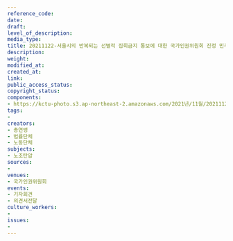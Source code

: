 ```yaml
---
reference_code: 
date: 
draft: 
level_of_description: 
media_type: 
title: 20211122-서울시의 반복되는 선별적 집회금지 통보에 대한 국가인권위원회 진정 민주노총 기자회견
description: 
weight: 
modified_at: 
created_at: 
link: 
public_access_status: 
copyright_status: 
components:
- https://kctu-photo.s3.ap-northeast-2.amazonaws.com/2021년/11월/20211122-서울시의+반복되는+선별적+집회금지+통보에+대한+국가인권위원회+진정+민주노총+기자회견/_1D20181.jpg
tags:
- 
creators:
- 총연맹
- 법률단체
- 노동단체
subjects:
- 노조탄압
sources:
- 
venues:
- 국가인권위원회
events:
- 기자회견
- 의견서전달
culture_workers:
- 
issues:
- 
---
```


